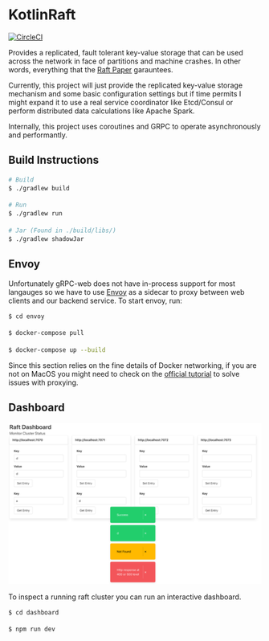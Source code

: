 # KotlinRaft
[![CircleCI](https://circleci.com/gh/epellis/KotlinRaft.svg?style=svg)](https://circleci.com/gh/epellis/KotlinRaft)

Provides a replicated, fault tolerant key-value storage that can be used across the network in face of partitions and machine crashes. In other words, everything that the [Raft Paper](https://raft.github.io/raft.pdf) garauntees.

Currently, this project will just provide the replicated key-value storage mechanism and some basic configuration settings but if time permits I might expand it to use a real service coordinator like Etcd/Consul or perform distributed data calculations like Apache Spark.

Internally, this project uses coroutines and GRPC to operate asynchronously and performantly.

## Build Instructions
```bash
# Build
$ ./gradlew build

# Run
$ ./gradlew run

# Jar (Found in ./build/libs/)
$ ./gradlew shadowJar
```

## Envoy
Unfortunately gRPC-web does not have in-process support for most langauges
so we have to use [Envoy](https://www.envoyproxy.io/) as a sidecar to proxy between web clients and our backend
service. To start envoy, run:
```bash
$ cd envoy

$ docker-compose pull

$ docker-compose up --build
```
Since this section relies on the fine details of Docker networking, if you are not
on MacOS you might need to check on the 
[official tutorial](https://github.com/grpc/grpc-web/tree/master/net/grpc/gateway/examples/helloworld)
to solve issues with proxying.

## Dashboard

![Dashboard](./documentation/dashboard.png)

To inspect a running raft cluster you can run an interactive dashboard.
```bash
$ cd dashboard

$ npm run dev
```
